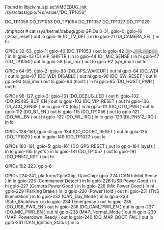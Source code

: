 Found in libjcivim_api.so:VIMDEBUG_Init
/sys/class/gpio/%s/value","DO_TP1056"

DO_TP1056
DO_TP1053
DO_TP1054
DO_TP1057
DO_TP1027
DO_TP1029


/tmp/root # cat /sys/kernel/debug/gpio
GPIOs 0-31, gpio-0:
 gpio-16  (i2css_reset         ) out lo
 gpio-19  (DI_TV_DET           ) in  lo
 gpio-21  (DI_CAMERA_SEL       ) in  hi

GPIOs 32-63, gpio-1:
 gpio-40  (DO_TP1053           ) out lo
 gpio-42  (▒>ߺ▒▒L▒▒p▒▒   ) in  hi
 gpio-43  (DI_VIP_SHIFTR       ) in  lo
 gpio-44  (DI_MIC_SENSE        ) in  hi
 gpio-47  (DO_TP1054           ) out lo
 gpio-58  (spi_imx             ) out lo
 gpio-62  (spi_imx             ) out lo

GPIOs 64-95, gpio-2:
 gpio-83  (DO_GPS_WAKEUP       ) out hi
 gpio-84  (DO_WDI              ) out lo
 gpio-87  (DO_WDI_DISABLE      ) out hi
 gpio-90  (DO_SW_RESET         ) out hi
 gpio-93  (spi_imx             ) out lo
 gpio-94  (host1               ) in  hi
 gpio-95  (DO_HOST1_PWR        ) out hi

GPIOs 96-127, gpio-3:
 gpio-101 (DO_DEBUG_LED        ) out hi
 gpio-102 (DO_RS485_BUF_EN     ) out lo
 gpio-103 (DO_VIP_RESET        ) out hi
 gpio-106 (DI_ACC_SENSE        ) in  lo
 gpio-110 (otg                 ) in  hi
 gpio-111 (DO_OTG_PWR          ) out hi
 gpio-112 (DO_BT_EN            ) out hi
 gpio-115 (DO_TP1056           ) out lo
 gpio-121 (DO_WL_EN            ) out hi
 gpio-122 (DO_WL_IRQ           ) in  lo
 gpio-123 (DI_PN512_IRQ        ) in  lo

GPIOs 128-159, gpio-4:
 gpio-134 (DO_CODEC_RESET      ) out hi
 gpio-135 (DO_TP1029           ) out lo
 gpio-149 (DO_TP1027           ) out lo

GPIOs 160-191, gpio-5:
 gpio-161 (DO_GPS_RESET        ) out lo
 gpio-164 (sysfs               ) in  lo
 gpio-165 (sysfs               ) in  lo
 gpio-181 (DO_TP1057           ) out lo
 gpio-191 (DO_PN512_RST        ) out hi

GPIOs 192-223, gpio-6:

GPIOs 224-241, platform/GpioChip, GpioChip:
 gpio-224 (CAN Inhibit Sense   ) in  lo
 gpio-225 (Commander Detect    ) in  lo
 gpio-226 (USB Power Good      ) in  hi
 gpio-227 (Camera Power Good   ) in  lo
 gpio-228 (Mic Power Good      ) in  hi
 gpio-229 (Parking Brake       ) in  lo
 gpio-230 (Power Hold          ) out hi
 gpio-231 (TNS Illumination    ) in  lo
 gpio-232 (CAN_Day_Mode        ) in  lo
 gpio-233 (Safe_Shutdown       ) in  lo
 gpio-234 (Emergency           ) out lo
 gpio-235 (DO_USB_PWR_EN       ) out hi
 gpio-236 (DO_CAM_PWR_EN       ) out lo
 gpio-237 (DO_MIC_PWR_EN       ) out hi
 gpio-238 (MAP_Normal_Mode     ) out hi
 gpio-239 (MAP_Powerdown_Ready ) out lo
 gpio-240 (DO_MAP_BOOT_FAIL    ) out lo
 gpio-241 (CAN_Ignition_Status ) in  lo





